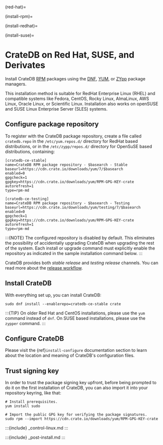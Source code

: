 ```{highlight} bash
```

(red-hat)=

(install-rpm)=

(install-redhat)=

(install-suse)=

# CrateDB on Red Hat, SUSE, and Derivates

Install CrateDB [RPM] packages using the [DNF], [YUM], or [ZYpp] package managers.

This installation method is suitable for RedHat Enterprise Linux (RHEL) and compatible
systems like Fedora, CentOS, Rocky Linux, AlmaLinux, AWS Linux, Oracle Linux, or
Scientific Linux. Installation also works on openSUSE and SUSE Linux Enterprise Server
(SLES) systems.

## Configure package repository

To register with the CrateDB package repository, create a file called `cratedb.repo`
in the `/etc/yum.repos.d/` directory for RedHat based distributions, or in the
`/etc/zypp/repos.d/` directory for OpenSuSE based distributions, containing:

```
[cratedb-ce-stable]
name=CrateDB RPM package repository - $basearch - Stable
baseurl=https://cdn.crate.io/downloads/yum/7/$basearch
enabled=0
gpgcheck=1
gpgkey=https://cdn.crate.io/downloads/yum/RPM-GPG-KEY-crate
autorefresh=1
type=rpm-md

[cratedb-ce-testing]
name=CrateDB RPM package repository - $basearch - Testing
baseurl=https://cdn.crate.io/downloads/yum/testing/7/$basearch
enabled=0
gpgcheck=1
gpgkey=https://cdn.crate.io/downloads/yum/RPM-GPG-KEY-crate
autorefresh=1
type=rpm-md
```

:::{NOTE}
The configured repository is disabled by default. This eliminates the
possibility of accidentally upgrading CrateDB when upgrading the rest
of the system. Each install or upgrade command must explicitly enable
the repository as indicated in the sample installation command below.
:::

CrateDB provides both *stable release* and *testing release* channels. You
can read more about the [release workflow].

## Install CrateDB

With everything set up, you can install CrateDB:

```
sudo dnf install --enablerepo=cratedb-ce-stable crate
```

:::{TIP}
On older Red Hat and CentOS installations, please use the `yum` command
instead of `dnf`. On SUSE based installations, please use the `zypper`
command.
:::

## Configure CrateDB

Please visit the {ref}`install-configure` documentation section to learn
about the location and meaning of CrateDB's configuration files.

## Trust signing key

In order to trust the package signing key upfront, before being prompted
to do it on the first installation of CrateDB, you can also import it
into your repository keyring, like that:

```
# Install prerequisites.
yum install sudo

# Import the public GPG key for verifying the package signatures.
sudo rpm --import https://cdn.crate.io/downloads/yum/RPM-GPG-KEY-crate
```

:::{include} _control-linux.md
:::

:::{include} _post-install.md
:::


[dnf]: https://en.wikipedia.org/wiki/DNF_(software)
[release workflow]: https://github.com/crate/crate/blob/master/devs/docs/release.rst
[rpm]: https://en.wikipedia.org/wiki/RPM_Package_Manager
[yum]: https://en.wikipedia.org/wiki/Yum_(software)
[zypp]: https://en.wikipedia.org/wiki/ZYpp
